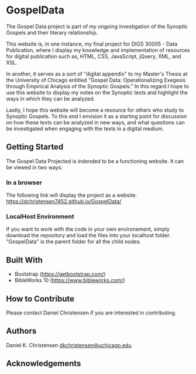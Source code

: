 # GospelData
The Gospel Data project is part of my ongoing investigation of the Synoptic Gospels and their literary relationship. 

This website is, in one instance, my final project for DIGS 30005 - Data Publication, where I display my knowledge and implementation of resources for digital publication such as, HTML, CSS, JavaScript, jQuery, XML, and XSL. 

In another, it serves as a sort of "digital appendix" to my Master's Thesis at the University of Chicago entitled "Gospel Data: Operationalizing Exegesis through Empirical Analysis of the Synoptic Gospels." In this regard I hope to use this website to display my notes on the Synoptic texts and highlight the ways in which they can be analyzed. 

Lastly, I hope this website will become a resource for others who study to Synoptic Gospels. To this end I envision it as a starting point for discussion on how these texts can be analyzed in new ways, and what questions can be investigated when engaging with the texts in a digital medium.

## Getting Started
The Gospel Data Projected is indended to be a functioning website. It can be viewed in two ways:
### In a browser
The following link will display the project as a website. https://dchristensen7452.github.io/GospelData/
### LocalHost Environment
If you want to work with the code in your own environement, simply download the repository and load the files into your localhost folder. "GospelData" is the parent folder for all the child nodes.

## Built With
- Bootstrap (https://getbootstrap.com/)
- BibleWorks 10 (https://www.bibleworks.com/)

## How to Contribute
Please contact Daniel Christensen if you are interested in contributing.

## Authors
Daniel K. Christensen dkchristensen@uchicago.edu

## Acknowledgements
